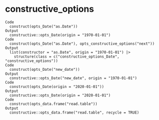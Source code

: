 # constructive_options

    Code
      construct(opts_Date("as.Date"))
    Output
      constructive::opts_Date(origin = "1970-01-01")
    Code
      construct(opts_Date("as.Date"), opts_constructive_options("next"))
    Output
      list(constructor = "as.Date", origin = "1970-01-01") |>
        structure(class = c("constructive_options_Date", "constructive_options"))
    Code
      construct(opts_Date("new_date"))
    Output
      constructive::opts_Date("new_date", origin = "1970-01-01")
    Code
      construct(opts_Date(origin = "2020-01-01"))
    Output
      constructive::opts_Date(origin = "2020-01-01")
    Code
      construct(opts_data.frame("read.table"))
    Output
      constructive::opts_data.frame("read.table", recycle = TRUE)

